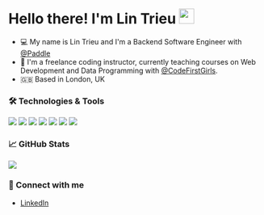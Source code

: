 # Hello there! I'm Lin Trieu <img src="https://raw.githubusercontent.com/MartinHeinz/MartinHeinz/master/wave.gif" width="30px">

* 💻   My name is Lin Trieu and I'm a Backend Software Engineer with [@Paddle](https://github.com/PaddleHQ) 
* 🎤   I'm a freelance coding instructor, currently teaching courses on Web Development and Data Programming with [@CodeFirstGirls](https://github.com/CodeFirstGirls).
* 🇬🇧   Based in London, UK


### 🛠 Technologies & Tools
![](https://img.shields.io/badge/Code-Golang-informational?style=flat&logo=go&logoColor=white&color=2bbc8a)
![](https://img.shields.io/badge/Code-PHP-informational?style=flat&logo=php&logoColor=white&color=2bbc8a)
![](https://img.shields.io/badge/Code-Ruby-informational?style=flat&logo=ruby&logoColor=white&color=2bbc8a)
![](https://img.shields.io/badge/Cloud-Amazon_AWS-informational?style=flat&logo=amazon-aws&logoColor=white&color=2bbc8a)
![](https://img.shields.io/badge/Tools-mySQL-informational?style=flat&logo=mysql&logoColor=white&color=2bbc8a)
![](https://img.shields.io/badge/Tools-Docker-informational?style=flat&logo=docker&logoColor=white&color=2bbc8a)
![](https://img.shields.io/badge/Tools-Terraform-informational?style=flat&logo=terraform&logoColor=white&color=2bbc8a)


### 📈 GitHub Stats

<a href="https://github.com/LinTrieu/LinTrieu">
  <img align="center" src="https://github-readme-stats.vercel.app/api?username=lintrieu&count_private=true&show_icons=true&hide=contribs&theme=gotham" />
</a>


### 🤝 Connect with me 
- [LinkedIn](https://www.linkedin.com/in/lin-trieu/)
